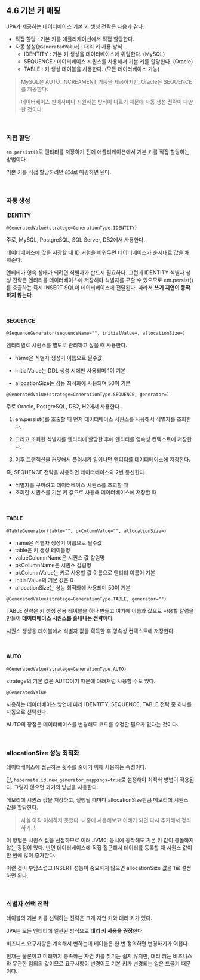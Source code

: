 ## 4.6 기본 키 매핑

JPA가 제공하는 데이터베이스 기본 키 생성 전략은 다음과 같다.

+ 직접 할당 : 기본 키를 애플리케이션에서 직접 할당한다.
+ 자동 생성(`@GeneratedValue`) : 대리 키 사용 방식
  + IDENTITY : 기본 키 생성을 데이터베이스에 위임한다. (MySQL)
  + SEQUENCE : 데이터베이스 시퀀스를 사용해서 기본 키를 할당한다. (Oracle)
  + TABLE : 키 생성 테이블을 사용한다. (모든 데이터베이스 가능)

> MySQL은 AUTO_INCREAMENT 기능을 제공하지만, Oracle은 SEQUENCE를 제공한다.
>
> 데이터베이스 판매사마다 지원하는 방식이 다르기 때문에 자동 생성 전략이 다양한 것이다.

<br>

### 직접 할당

`em.persist()`로 엔티티를 저장하기 전에 애플리케이션에서 기본 키를 직접 할당하는 방법이다.

기본 키를 직접 할당하려면 `@Id`로 매핑하면 된다.

<br>

### 자동 생성

#### IDENTITY

`@GeneratedValue(stratege=GenerationType.IDENTITY)`

주로, MySQL, PostgreSQL, SQL Server, DB2에서 사용한다.

데이터베이스에 값을 저장할 때 ID 커럼을 비워두면 데이터베이스가 순서대로 값을 채워준다.

엔티티가 영속 상태가 되려면 식별자가 반드시 필요하다. 그런데 IDENTITY 식별자 생성 전략은 엔티티를 데이터베이스에 저장해야 식별자를 구할 수 있으므로 em.persist()를 호출하는 즉시 INSERT SQL이 데이터베이스에 전달된다. 따라서 **쓰기 지연이 동작하지 않는다**.

<br>

#### SEQUENCE

`@SequenceGenerator(sequenceName="", initialValue=, allocationSize=)`

엔티티별로 시퀀스를 별도로 관리하고 싶을 때 사용한다.

+ name은 식별자 생성기 이름으로 필수값

+ initialValue는 DDL 생성 시에만 사용되며 1이 기본
+ allocationSize는 성능 최적화에 사용되며 50이 기본

`@GeneratedValue(stratege=GenerationType.SEQUENCE, generator=)`

주로 Oracle, PostgreSQL, DB2, H2에서 사용한다.

1. em.persist()를 호출할 때 먼저 데이터베이스 시퀀스를 사용해서 식별자를 조회한다.

2. 그리고 조회한 식별자를 엔티티에 할당한 후에 엔티티를 영속성 컨텍스트에 저장한다.
3. 이후 트랜잭션을 커밋해서 플러시가 일어나면 엔티티를 데이터베이스에 저장한다.

즉, SEQUENCE 전략을 사용하면 데이터베이스와 2번 통신한다.

+ 식별자를 구하려고 데이터베이스 시퀀스를 조회할 때
+ 조회한 시퀀스를 기본 키 값으로 사용해 데이터베이스에 저장할 때

<br>

#### TABLE

`@TableGenerator(table="", pkColumnValue="", allocationSize=)`

+ name은 식별자 생성기 이름으로 필수값
+ table은 키 생성 테이블명
+ valueColumnName은 시퀀스 값 칼럼명
+ pkColumnName은 시퀀스 칼럼명
+ pkColumnValue는 키로 사용할 값 이름으로 엔티티 이름이 기본
+ initialValue의 기본 값은 0
+ allocationSize는 성능 최적화에 사용되며 50이 기본

`@GeneratedValue(stratege=GenerationType.TABLE, generator="")`

TABLE 전략은 키 생성 전용 테이블을 하나 만들고 여기에 이름과 값으로 사용할 칼럼을 만들어 **데이터베이스 시퀀스를 흉내내는 전략**이다.

시퀀스 생성용 테이블에서 식별자 값을 획득한 후 영속성 컨텍스트에 저장한다.

<br>

#### AUTO

`@GeneratedValue(stratege=GenerationType.AUTO)`

stratege의 기본 값은 AUTO이기 때문에 아래처럼 사용할 수도 있다.

`@GeneratedValue` 

사용하는 데이터베이스 방언에 따라 IDENTITY, SEQUENCE, TABLE 전략 중 하나를 자동으로 선택한다.

AUTO의 장점은 데이터베이스를 변경해도 코드를 수정할 필요가 없다는 것이다.

<br>

### allocationSize 성능 최적화

데이터베이스에 접근하는 횟수를 줄이기 위해 사용하는 속성이다.

단, `hibernate.id.new_generator_mappings=true`로 설정해야 최적화 방법이 적용된다. 그렇지 않으면 과거의 방법을 사용한다.

메모리에 시퀀스 값을 저장하고, 실행될 때마다 allocationSize만큼 메모리에 시퀀스 값을 할당한다.

> 사실 아직 이해하지 못했다. 나중에 사용해보고 이해가 되면 다시 추가해서 정리하기..!

이 방법은 시퀀스 값을 선점하므로 여러 JVM이 동시에 동작해도 기본 키 값이 충돌하지 않는 장점이 있다. 반면 데이터베이스에 직접 접근해서 데이터를 등록할 때 시퀀스 값이 한 번에 많이 증가한다.

이런 것이 부담스럽고 INSERT 성능이 중요하지 않으면 allocationSize 값을 1로 설정하면 된다.

<br>

### 식별자 선택 전략

테이블의 기본 키를 선택하는 전략은 크게 자연 키와 대리 키가 있다.

JPA는 모든 엔티티에 일관된 방식으로 **대리 키 사용을 권장**한다.

비즈니스 요구사항은 계속해서 변하는데 테이블은 한 번 정의하면 변경하기가 어렵다. 

현재는 물론이고 미래까지 충족하는 자연 키를 찾기는 쉽지 않지만, 대리 키는 비즈니스와 무관한 임의의 값이므로 요구사항이 변경어도 기본 키가 변경되는 일은 드물기 때문이다.